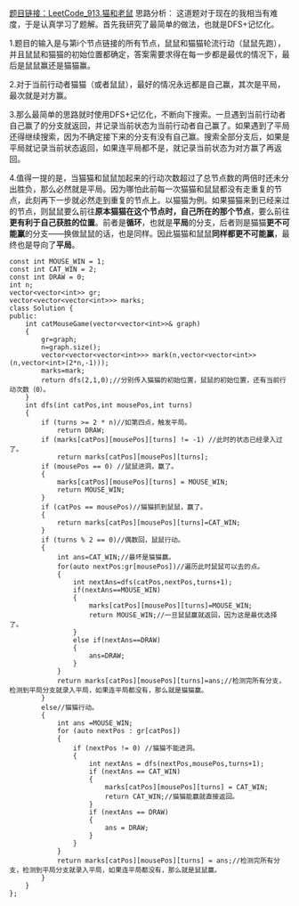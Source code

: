 [题目链接：LeetCode_913.猫和老鼠](https://leetcode-cn.com/problems/cat-and-mouse/solution/)
思路分析：
这道题对于现在的我相当有难度，于是认真学习了题解。首先我研究了最简单的做法，也就是DFS+记忆化。

1.题目的输入是与第i个节点链接的所有节点，鼠鼠和猫猫轮流行动（鼠鼠先跑），并且鼠鼠和猫猫的初始位置都确定，答案需要求得在每一步都是最优的情况下，最后是鼠鼠赢还是猫猫赢。

2.对于当前行动者猫猫（或者鼠鼠），最好的情况永远都是自己赢，其次是平局，最次就是对方赢。

3.那么最简单的思路就时使用DFS+记忆化，不断向下搜索。一旦遇到当前行动者自己赢了的分支就返回，并记录当前状态为当前行动者自己赢了。如果遇到了平局还得继续搜索，因为不确定接下来的分支有没有自己赢。搜索全部分支后，如果是平局就记录当前状态返回，如果连平局都不是，就记录当前状态为对方赢了再返回。

4.值得一提的是，当猫猫和鼠鼠加起来的行动次数超过了总节点数的两倍时还未分出胜负，那么必然就是平局。因为哪怕此前每一次猫猫和鼠鼠都没有走重复的节点，此刻再下一步就必然走到重复的节点上。以猫猫为例。如果猫猫来到已经来过的节点，则鼠鼠要么前往**原本猫猫在这个节点时，自己所在的那个节点**，要么前往**更有利于自己获胜的位置**。前者是**循环**，也就是**平局**的分支，后者则是猫猫**更不可能赢**的分支——换做鼠鼠的话，也是同样。因此猫猫和鼠鼠**同样都更不可能赢**，最终也是导向了**平局**。

```
const int MOUSE_WIN = 1;
const int CAT_WIN = 2;
const int DRAW = 0;
int n;
vector<vector<int>> gr;
vector<vector<vector<int>>> marks;
class Solution {
public:
    int catMouseGame(vector<vector<int>>& graph) 
    {   
        gr=graph;
        n=graph.size(); 
        vector<vector<vector<int>>> mark(n,vector<vector<int>>(n,vector<int>(2*n,-1)));
        marks=mark;
        return dfs(2,1,0);//分别传入猫猫的初始位置，鼠鼠的初始位置，还有当前行动次数（0）。
    }
    int dfs(int catPos,int mousePos,int turns)
    {
        if (turns >= 2 * n)//如第四点，触发平局。
            return DRAW;
        if (marks[catPos][mousePos][turns] != -1) //此时的状态已经录入过了。
            return marks[catPos][mousePos][turns];
        if (mousePos == 0) //鼠鼠进洞，赢了。
        { 
            marks[catPos][mousePos][turns] = MOUSE_WIN;
            return MOUSE_WIN;
        }  
        if (catPos == mousePos)//猫猫抓到鼠鼠，赢了。
        {
            return marks[catPos][mousePos][turns]=CAT_WIN;
        } 
        if (turns % 2 == 0)//偶数回，鼠鼠行动。
        { 
            int ans=CAT_WIN;//最坏是猫猫赢。
            for(auto nextPos:gr[mousePos])//遍历此时鼠鼠可以去的点。
            {   
                int nextAns=dfs(catPos,nextPos,turns+1);
                if(nextAns==MOUSE_WIN)
                {
                    marks[catPos][mousePos][turns]=MOUSE_WIN; 
                    return MOUSE_WIN;//一旦鼠鼠赢就返回，因为这是最优选择了。
                }
                else if(nextAns==DRAW)
                {
                    ans=DRAW;
                }
            }
            return marks[catPos][mousePos][turns]=ans;//检测完所有分支，检测到平局分支就录入平局，如果连平局都没有，那么就是猫猫赢。
        }
        else//猫猫行动。
        {
            int ans =MOUSE_WIN;
            for (auto nextPos : gr[catPos]) 
            {
                if (nextPos != 0) //猫猫不能进洞。
                {
                    int nextAns = dfs(nextPos,mousePos,turns+1);
                    if (nextAns == CAT_WIN) 
                    {
                        marks[catPos][mousePos][turns] = CAT_WIN;
                        return CAT_WIN;//猫猫能赢就直接返回。
                    }
                    if (nextAns == DRAW) 
                    {
                        ans = DRAW;
                    }
                }
            }
            return marks[catPos][mousePos][turns] = ans;//检测完所有分支，检测到平局分支就录入平局，如果连平局都没有，那么就是鼠鼠赢。
        }
    }
};
```
